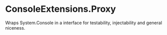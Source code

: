 # ConsoleExtensions.Proxy
Wraps System.Console in a interface for testability, injectability and general niceness.
